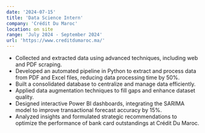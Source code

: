 ```yaml
---
date: '2024-07-15'
title: 'Data Science Intern'
company: 'Crédit Du Maroc'
location: on site
range: 'July 2024 - September 2024'
url: 'https://www.creditdumaroc.ma/'
---
```


- Collected and extracted data using advanced techniques, including web and PDF scraping.
- Developed an automated pipeline in Python to extract and process data from PDF and Excel files, reducing data processing time by 50%.
- Built a consolidated database to centralize and manage data efficiently.
- Applied data augmentation techniques to fill gaps and enhance dataset quality.
- Designed interactive Power BI dashboards, integrating the SARIMA model to improve transactional forecast accuracy by 15%.
- Analyzed insights and formulated strategic recommendations to optimize the performance of bank card outstandings at Crédit Du Maroc.
